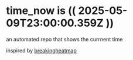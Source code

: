 # time_now is (( 2025-05-09T23:00:00.359Z ))

an automated repo that shows the currnent time

inspired by [breakingheatmap](https://github.com/breakingheatmap/breakingheatmap)
